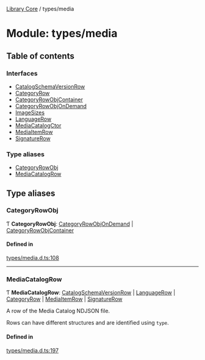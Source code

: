 [Library Core](../README.md) / types/media

# Module: types/media

## Table of contents

### Interfaces

- [CatalogSchemaVersionRow](../interfaces/types_media.catalogschemaversionrow.md)
- [CategoryRow](../interfaces/types_media.categoryrow.md)
- [CategoryRowObjContainer](../interfaces/types_media.categoryrowobjcontainer.md)
- [CategoryRowObjOnDemand](../interfaces/types_media.categoryrowobjondemand.md)
- [ImageSizes](../interfaces/types_media.imagesizes.md)
- [LanguageRow](../interfaces/types_media.languagerow.md)
- [MediaCatalogCtor](../interfaces/types_media.mediacatalogctor.md)
- [MediaItemRow](../interfaces/types_media.mediaitemrow.md)
- [SignatureRow](../interfaces/types_media.signaturerow.md)

### Type aliases

- [CategoryRowObj](types_media.md#categoryrowobj)
- [MediaCatalogRow](types_media.md#mediacatalogrow)

## Type aliases

### CategoryRowObj

Ƭ **CategoryRowObj**: [CategoryRowObjOnDemand](../interfaces/types_media.categoryrowobjondemand.md) \| [CategoryRowObjContainer](../interfaces/types_media.categoryrowobjcontainer.md)

#### Defined in

[types/media.d.ts:108](https://github.com/BenShelton/library-api/blob/master/packages/core/types/media.d.ts#L108)

___

### MediaCatalogRow

Ƭ **MediaCatalogRow**: [CatalogSchemaVersionRow](../interfaces/types_media.catalogschemaversionrow.md) \| [LanguageRow](../interfaces/types_media.languagerow.md) \| [CategoryRow](../interfaces/types_media.categoryrow.md) \| [MediaItemRow](../interfaces/types_media.mediaitemrow.md) \| [SignatureRow](../interfaces/types_media.signaturerow.md)

A row of the Media Catalog NDJSON file.

Rows can have different structures and are identified using `type`.

#### Defined in

[types/media.d.ts:197](https://github.com/BenShelton/library-api/blob/master/packages/core/types/media.d.ts#L197)
